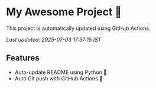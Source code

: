 # My Awesome Project 🚀

This project is automatically updated using GitHub Actions.

_Last updated: 2025-07-03 17:57:15 IST_

## Features
- Auto-update README using Python 🐍
- Auto Git push with GitHub Actions 🤖
